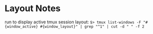  # Layout Notes
 run to display active tmux session layout:
 ``` $> tmux list-windows -F "#{window_active} #{window_layout}" | grep "^1" | cut -d " " -f 2 ```
 
 
